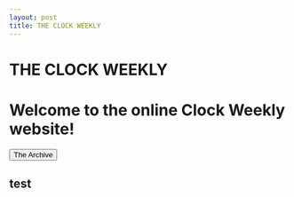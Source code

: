 ```yaml
---
layout: post
title: THE CLOCK WEEKLY
---
```


<html>
  <h1>THE CLOCK WEEKLY</h1>
  <h1>Welcome to the online Clock Weekly website!</h1>
  <button onclick="window.location.href = 'archive';">The Archive</button>
  <h2>test</h2>
</html>
